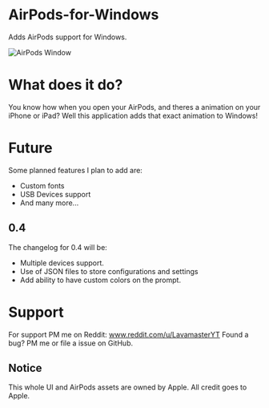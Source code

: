# AirPods-for-Windows
Adds AirPods support for Windows.

![AirPods Window](https://i.imgur.com/c3MPvTG.png)

# What does it do?
You know how when you open your AirPods, and theres a animation on your iPhone or iPad? Well this application adds that exact animation to Windows!

# Future
Some planned features I plan to add are:
- Custom fonts
- USB Devices support
- And many more...

## 0.4
The changelog for 0.4 will be:
- Multiple devices support.
- Use of JSON files to store configurations and settings
- Add ability to have custom colors on the prompt.

# Support
For support PM me on Reddit: www.reddit.com/u/LavamasterYT
Found a bug? PM me or file a issue on GitHub.

## Notice
This whole UI and AirPods assets are owned by Apple. All credit goes to Apple.